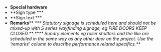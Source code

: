 - **Special hardware**
- **Sign type ***
- **Sign text ***
- **Remarks****
_*** Statutory signage is scheduled here and should not be mixed-up with S series wayfinding signage, eg FIRE DOORS KEEP CLOSED.**_
_**** Sundry elements eg roller shutters and the like are scheduled in the same way as any other door on the project. Use the ‘remarks’ column to describe performance related specifics.**_